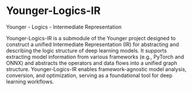 # Younger-Logics-IR
Younger - Logics - Intermediate Representation

Younger-Logics-IR is a submodule of the Younger project designed to construct a unified Intermediate Representation (IR) for abstracting and describing the logic structure of deep learning models. It supports extracting model information from various frameworks (e.g., PyTorch and ONNX) and abstracts the operators and data flows into a unified graph structure. Younger-Logics-IR enables framework-agnostic model analysis, conversion, and optimization, serving as a foundational tool for deep learning workflows.
